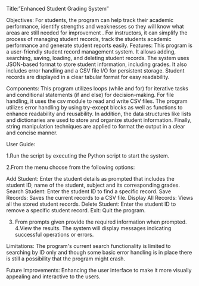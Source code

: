 Title:”Enhanced Student Grading System”

Objectives:
For students, the program can help track their academic performance, identify strengths and weaknesses so they will know what areas are still needed for improvement . For instructors, it can simplify the process of managing student records, track the students academic performance and  generate student  reports easily.
Features:
This program is  a user-friendly student record management system. It allows adding, searching, saving, loading, and deleting student records. The system uses JSON-based format to store student information, including grades. It also includes error handling  and a CSV file I/O for persistent storage. Student records are displayed in a clear tabular format for easy readability.

Components:
This program  utilizes loops (while and for) for iterative tasks and conditional statements (if and else) for decision-making. For file handling, it uses the csv module to read and write CSV files. The program utilizes error handling by  using try-except blocks as well as functions to enhance readability and reusability. In addition, the data structures like lists and dictionaries are used to store and organize student information. Finally, string manipulation techniques are applied to format the output in a clear and concise manner.

User Guide:

1.Run the script by executing  the Python script to start the system.

2.From the menu choose from the following options:

Add Student: Enter the student details  as prompted that includes the student ID, name of the student, subject and its corresponding grades.
Search Student: Enter the student ID to find a specific record.
Save Records: Saves the current records to a CSV file.
Display All Records: Views all the stored student records.
Delete Student: Enter the student ID to remove a  specific student record.
Exit: Quit  the program.

3. From prompts given provide the required information when prompted.
4.View the results. The system will display messages indicating successful operations or errors.

Limitations:
The program's  current search functionality is limited to searching by ID only and though some basic error handling is in place there is still a possibility that the program might  crash.

Future Improvements:
​​Enhancing the user interface to make it more visually appealing and interactive to the users.
